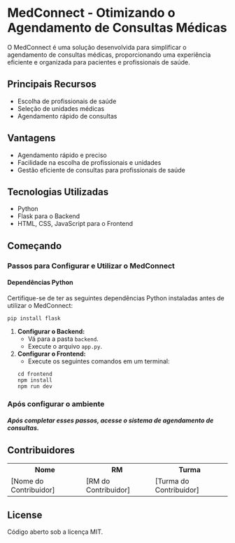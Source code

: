 <!DOCTYPE html>
<html lang="pt-br">
<head>
  <meta charset="UTF-8">
  <meta name="viewport" content="width=device-width, initial-scale=1.0">
</head>
<body>
  <h1>MedConnect - Otimizando o Agendamento de Consultas Médicas</h1>
  <p>O MedConnect é uma solução desenvolvida para simplificar o agendamento de consultas médicas, proporcionando uma experiência eficiente e organizada para pacientes e profissionais de saúde.</p>
  <h2>Principais Recursos</h2>
  <ul>
    <li>Escolha de profissionais de saúde</li>
    <li>Seleção de unidades médicas</li>
    <li>Agendamento rápido de consultas</li>
  </ul>
  <h2>Vantagens</h2>
  <ul>
    <li>Agendamento rápido e preciso</li>
    <li>Facilidade na escolha de profissionais e unidades</li>
    <li>Gestão eficiente de consultas para profissionais de saúde</li>
  </ul>
  <h2>Tecnologias Utilizadas</h2>
  <ul>
    <li>Python</li>
    <li>Flask para o Backend</li>
    <li>HTML, CSS, JavaScript para o Frontend</li>
  </ul>
  <h2>Começando</h2>
  <h3>Passos para Configurar e Utilizar o MedConnect</h3>
  <h4>Dependências Python</h4>
  <p>Certifique-se de ter as seguintes dependências Python instaladas antes de utilizar o MedConnect:</p>
  <pre><code>pip install flask</code></pre>
  <ol>
    <li><strong>Configurar o Backend:</strong>
      <ul>
        <li>Vá para a pasta <code>backend</code>.</li>
        <li>Execute o arquivo <code>app.py</code>.</li>
      </ul>
    </li>
    <li><strong>Configurar o Frontend:</strong>
      <ul>
        <li>Execute os seguintes comandos em um terminal:</li>
      </ul>
      <pre><code>cd frontend
npm install
npm run dev</code></pre>
    </li>
  </ol>
  <h3>Após configurar o ambiente</h3>
  <h5>Após completar esses passos, acesse o sistema de agendamento de consultas.</h5>
  <h2>Contribuidores</h2>
<table>
  <tr>
    <th>Nome</th>
    <th>RM</th>
    <th>Turma</th>
  </tr>
  <tr>
    <td>[Nome do Contribuidor]</td>
    <td>[RM do Contribuidor]</td>
    <td>[Turma do Contribuidor]</td>
  </tr>
</table>
  <h2>License</h2>
  <p>Código aberto sob a licença MIT.</p>
</body>
</html>
